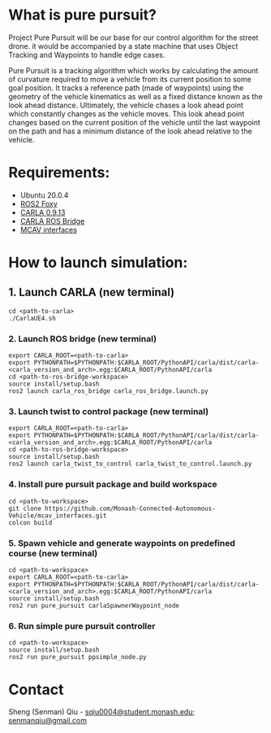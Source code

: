 # What is pure pursuit?
Project Pure Pursuit will be our base for our control algorithm for the street drone. it would be accompanied by a state machine that uses Object Tracking and Waypoints to handle edge cases.

Pure Pursuit is a tracking algorithm which works by calculating the amount of curvature required to move a vehicle from its current position to some goal position. It tracks a reference path (made of waypoints) using the geometry of the vehicle kinematics as well as a fixed distance known as the look ahead distance. Ultimately, the vehicle chases a look ahead point which constantly changes as the vehicle moves. This look ahead point changes based on the current position of the vehicle until the last waypoint on the path and has a minimum distance of the look ahead relative to the vehicle. 

# Requirements:
- Ubuntu 20.0.4
- [ROS2 Foxy](https://docs.ros.org/en/foxy/Installation/Ubuntu-Install-Debians.html)
- [CARLA 0.9.13](https://carla.readthedocs.io/en/latest/start_quickstart/#carla-installation) 
- [CARLA ROS Bridge](https://carla.readthedocs.io/projects/ros-bridge/en/latest/ros_installation_ros2/)
- [MCAV interfaces](https://github.com/Monash-Connected-Autonomous-Vehicle/mcav_interfaces)

# How to launch simulation:
## 1. Launch CARLA (new terminal)
    cd <path-to-carla>
    ./CarlaUE4.sh
### 2. Launch ROS bridge (new terminal)
    export CARLA_ROOT=<path-to-carla>
    export PYTHONPATH=$PYTHONPATH:$CARLA_ROOT/PythonAPI/carla/dist/carla-<carla_version_and_arch>.egg:$CARLA_ROOT/PythonAPI/carla
    cd <path-to-ros-bridge-workspace>
    source install/setup.bash
    ros2 launch carla_ros_bridge carla_ros_bridge.launch.py
### 3. Launch twist to control package (new terminal)
    export CARLA_ROOT=<path-to-carla>
    export PYTHONPATH=$PYTHONPATH:$CARLA_ROOT/PythonAPI/carla/dist/carla-<carla_version_and_arch>.egg:$CARLA_ROOT/PythonAPI/carla
    cd <path-to-ros-bridge-workspace>
    source install/setup.bash
    ros2 launch carla_twist_to_control carla_twist_to_control.launch.py
### 4. Install pure pursuit package and build workspace
    cd <path-to-workspace>
    git clone https://github.com/Monash-Connected-Autonomous-Vehicle/mcav_interfaces.git
    colcon build
### 5. Spawn vehicle and generate waypoints on predefined course (new terminal)
    cd <path-to-workspace>
    export CARLA_ROOT=<path-to-carla>
    export PYTHONPATH=$PYTHONPATH:$CARLA_ROOT/PythonAPI/carla/dist/carla-<carla_version_and_arch>.egg:$CARLA_ROOT/PythonAPI/carla
    source install/setup.bash
    ros2 run pure_pursuit carlaSpawnerWaypoint_node
### 6. Run simple pure pursuit controller
    cd <path-to-workspace>
    source install/setup.bash
    ros2 run pure_pursuit ppsimple_node.py

# Contact
Sheng (Senman) Qiu - sqiu0004@student.monash.edu; senmanqiu@gmail.com

